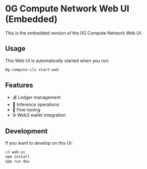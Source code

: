 # 0G Compute Network Web UI (Embedded)

This is the embedded version of the 0G Compute Network Web UI.

## Usage

This Web UI is automatically started when you run:

```bash
0g-compute-cli start-web
```

## Features

- 💰 Ledger management
- 🧠 Inference operations  
- 🔧 Fine-tuning
- 🌐 Web3 wallet integration

## Development

If you want to develop on this UI:

```bash
cd web-ui
npm install
npm run dev
```
